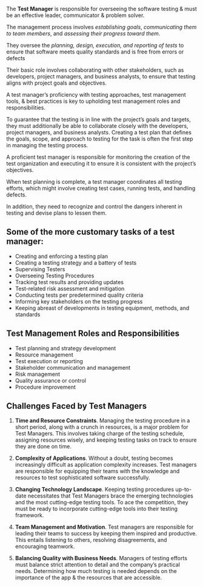 The **Test Manager** is responsible for overseeing the software testing & must be an effective leader, communicator & problem solver.

The management process involves *establishing goals*, *communicating them to team members*, and *assessing their progress toward them*.

They oversee the *planning, design, execution, and reporting of tests* to ensure that software meets quality standards and is free from errors or defects

Their basic role involves collaborating with other stakeholders, such as developers, project managers, and business analysts, to ensure that testing aligns with project goals and objectives.

A test manager’s proficiency with testing approaches, test management tools, & best practices is key to upholding test management roles and responsibilities. 

To guarantee that the testing is in line with the project’s goals and targets, they must additionally be able to collaborate closely with the developers, project managers, and business analysts.
Creating a test plan that defines the goals, scope, and approach to testing for the task is often the first step in managing the testing process. 

A proficient test manager is responsible for monitoring the creation of the test organization and executing it to ensure it is consistent with the project’s objectives.

When test planning is complete, a test manager coordinates all testing efforts, which might involve creating test cases, running tests, and handling defects.

In addition, they need to recognize and control the dangers inherent in testing and devise plans to lessen them.



## Some of the more customary tasks of a test manager:

- Creating and enforcing a testing plan  
- Creating a testing strategy and a battery of tests  
- Supervising Testers  
- Overseeing Testing Procedures  
- Tracking test results and providing updates  
- Test-related risk assessment and mitigation  
- Conducting tests per predetermined quality criteria  
- Informing key stakeholders on the testing progress  
- Keeping abreast of developments in testing equipment, methods, and standards


## Test Management Roles and Responsibilities
- Test planning and strategy development  
- Resource management  
- Test execution or reporting  
- Stakeholder communication and management  
- Risk management  
- Quality assurance or control  
- Procedure improvement 

## Challenges Faced by Test Managers

1. **Time and Resource Constraints**. Managing the testing procedure in a short period, along with a crunch in resources, is a major problem for Test Managers. This involves taking charge of the testing schedule, assigning resources wisely, and keeping testing tasks on track to ensure they are done on time.

2. **Complexity of Applications**. Without a doubt, testing becomes increasingly difficult as application complexity increases. Test managers are responsible for equipping their teams with the knowledge and resources to test sophisticated software successfully.

3. **Changing Technology Landscape**. Keeping testing procedures up-to-date necessitates that Test Managers brace the emerging technologies and the most cutting-edge testing tools. To ace the competition, they must be ready to incorporate cutting-edge tools into their testing framework.

4. **Team Management and Motivation**. Test managers are responsible for leading their teams to success by keeping them inspired and productive. This entails listening to others, resolving disagreements, and encouraging teamwork.

5. **Balancing Quality with Business Needs**. Managers of testing efforts must balance strict attention to detail and the company’s practical needs. Determining how much testing is needed depends on the importance of the app & the resources that are accessible. 